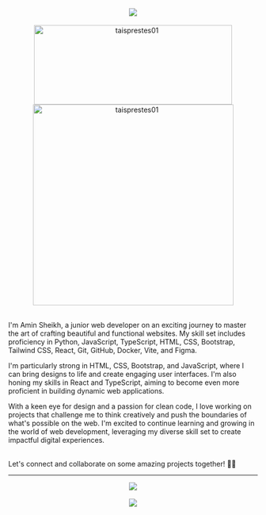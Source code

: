 <h2 align="center">
    <img src="https://readme-typing-svg.herokuapp.com/?font=Righteous&size=35&center=true&vCenter=true&width=500&height=70&duration=4000&lines=Hello+Developers+👋;+I'm+Amin+Sheikh!;glad+you+are+heare+💙;" />
</h2>
<div align="center">
<img  src="https://github-readme-stats.vercel.app/api?username=taisprestes01&show_icons=true&locale=en" alt="taisprestes01" width="400" height="160"/>
<img  src="https://github-readme-streak-stats.herokuapp.com/?user=taisprestes01&" alt="taisprestes01" width="405" />
</div>    
<br>
<P>
     I'm Amin Sheikh, a junior web developer on an exciting journey to master the art of crafting beautiful and functional websites. My skill set includes proficiency in Python, JavaScript, TypeScript, HTML, CSS, Bootstrap, Tailwind CSS, React, Git, GitHub, Docker, Vite, and Figma.
</P>
<p>
  I'm particularly strong in HTML, CSS, Bootstrap, and JavaScript, where I can bring designs to life and create engaging user interfaces. I'm also honing my skills in React and TypeScript, aiming to become even more proficient in building dynamic web applications.   
</p>

<p> With a keen eye for design and a passion for clean code, I love working on projects that challenge me to think creatively and push the boundaries of what's possible on the web. I'm excited to continue learning and growing in the world of web development, leveraging my diverse skill set to create impactful digital experiences.
</p>
<br />
Let's connect and collaborate on some amazing projects together! 🚀✨

<br/>
<hr/>

<div align="center">
    <img src="https://skillicons.dev/icons?i=py,js,ts,html,css,react,bootstrap,tailwind" />
    <br />
    <br />
    <img src="https://skillicons.dev/icons?i=git,github,docker,vite,ae,ps,pr,figma" />
</div>
